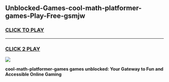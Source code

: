 
## Unblocked-Games-cool-math-platformer-games-Play-Free-gsmjw
<h3>
<a href="https://premium76.site?title=cool-math-platformer-games&ref=10A">CLICK TO PLAY</a></h3>
<hr>

<h3>
<a href="https://premium76.site?title=cool-math-platformer-games&ref=10A">CLICK 2 PLAY</a>
  
</h3>

<a href="https://premium76.site?title=cool-math-platformer-games&ref=10A"><img src="https://clearcache.store/games.png"></a>


**cool-math-platformer-games games unblocked: Your Gateway to Fun and Accessible Online Gaming**
